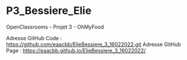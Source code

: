 # P3_Bessiere_Elie
OpenClassrooms - Projet 3 - OhMyFood

Adresse GitHub Code : https://github.com/eaacbb/ElieBessiere_3_16022022.git
Adresse GitHub Page : https://eaacbb.github.io/ElieBessiere_3_16022022/

